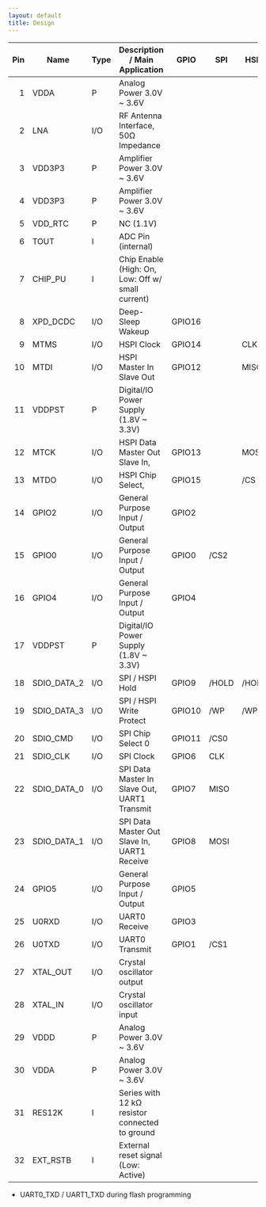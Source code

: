 ```yaml
---
layout: default
title: Design
---
```


| Pin | Name        | Type | Description / Main Application                     | GPIO   | SPI   | HSPI  | UART      | I2S      | Misc       |
| ---:| ----------- | ---- | -------------------------------------------------- | ------ | ----- | ----- | --------- | -------- | ---------- |
|   1 | VDDA        | P    | Analog Power 3.0V ~ 3.6V                           |        |       |       |           |          |            |
|   2 | LNA         | I/O  | RF Antenna Interface, 50Ω Impedance                |        |       |       |           |          |            |
|   3 | VDD3P3      | P    | Amplifier Power 3.0V ~ 3.6V                        |        |       |       |           |          |            |
|   4 | VDD3P3      | P    | Amplifier Power 3.0V ~ 3.6V                        |        |       |       |           |          |            |
|   5 | VDD_RTC     | P    | NC (1.1V)                                          |        |       |       |           |          |            |
|   6 | TOUT        | I    | ADC Pin (internal)                                 |        |       |       |           |          |            |
|   7 | CHIP_PU     | I    | Chip Enable (High: On, Low: Off w/ small current)  |        |       |       |           |          |            |
|   8 | XPD_DCDC    | I/O  | Deep-Sleep Wakeup                                  | GPIO16 |       |       |           |          |            |
|   9 | MTMS        | I/O  | HSPI Clock                                         | GPIO14 |       | CLK   | UART0_DSR | I2SI_WS  |            |
|  10 | MTDI        | I/O  | HSPI Master In Slave Out                           | GPIO12 |       | MISO  | UART0_DTR | I2SI_SD  |            |
|  11 | VDDPST      | P    | Digital/IO Power Supply (1.8V ~ 3.3V)              |        |       |       |           |          |            |
|  12 | MTCK        | I/O  | HSPI Data Master Out Slave In,                     | GPIO13 |       | MOSI  | UART0_CTS | I2SI_SCK |            |
|  13 | MTDO        | I/O  | HSPI Chip Select,                                  | GPIO15 |       | /CS   | UART0_RTS | I2SO_SCK |            |
|  14 | GPIO2       | I/O  | General Purpose Input / Output                     | GPIO2  |       |       | *         | I2SO_WS  |            |
|  15 | GPIO0       | I/O  | General Purpose Input / Output                     | GPIO0  | /CS2  |       |           |          |            |
|  16 | GPIO4       | I/O  | General Purpose Input / Output                     | GPIO4  |       |       |           |          | CLK_XTAL   |
|  17 | VDDPST      | P    | Digital/IO Power Supply (1.8V ~ 3.3V)              |        |       |       |           |          |            |
|  18 | SDIO_DATA_2 | I/O  | SPI / HSPI Hold                                    | GPIO9  | /HOLD | /HOLD |           |          |            |
|  19 | SDIO_DATA_3 | I/O  | SPI / HSPI Write Protect                           | GPIO10 | /WP   | /WP   |           |          |            |
|  20 | SDIO_CMD    | I/O  | SPI Chip Select 0                                  | GPIO11 | /CS0  |       | UART1_RTS |          |            |
|  21 | SDIO_CLK    | I/O  | SPI Clock                                          | GPIO6  | CLK   |       | UART1_CTS |          |            |
|  22 | SDIO_DATA_0 | I/O  | SPI Data Master In Slave Out, UART1 Transmit       | GPIO7  | MISO  |       | UART1_TXD |          |            |
|  23 | SDIO_DATA_1 | I/O  | SPI Data Master Out Slave In, UART1 Receive        | GPIO8  | MOSI  |       | UART1_RXD |          |            |
|  24 | GPIO5       | I/O  | General Purpose Input / Output                     | GPIO5  |       |       |           |          | CLK_RTC    |
|  25 | U0RXD       | I/O  | UART0 Receive                                      | GPIO3  |       |       | UART0_RXD | I2SO_SD  | CLK_XTAL   |
|  26 | U0TXD       | I/O  | UART0 Transmit                                     | GPIO1  | /CS1  |       | UART0_TXD |          | CLK_RTC    |
|  27 | XTAL_OUT    | I/O  | Crystal oscillator output                          |        |       |       |           |          |            |
|  28 | XTAL_IN     | I/O  | Crystal oscillator input                           |        |       |       |           |          |            |
|  29 | VDDD        | P    | Analog Power 3.0V ~ 3.6V                           |        |       |       |           |          |            |
|  30 | VDDA        | P    | Analog Power 3.0V ~ 3.6V                           |        |       |       |           |          |            |
|  31 | RES12K      | I    | Series with 12 kΩ resistor connected to ground     |        |       |       |           |          |            |
|  32 | EXT_RSTB    | I    | External reset signal (Low: Active)                |        |       |       |           |          |            |

* UART0_TXD / UART1_TXD during flash programming